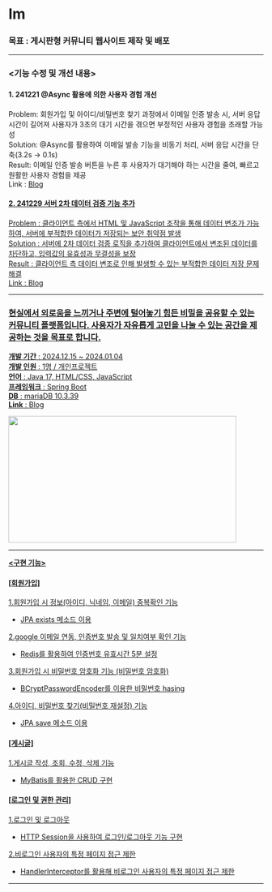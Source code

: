 # Im

### 목표 : 게시판형 커뮤니티 웹사이트 제작 및 배포     

---

### <기능 수정 및 개선 내용>

#### 1. 241221 @Async 활용에 의한 사용자 경험 개선      
Problem: 회원가입 및 아이디/비밀번호 찾기 과정에서 이메일 인증 발송 시, 서버 응답 시간이 길어져 사용자가 3초의 대기 시간을 겪으면 부정적인 사용자 경험을 초래할 가능성        
Solution: @Async를 활용하여 이메일 발송 기능을 비동기 처리, 서버 응답 시간을 단축(3.2s -> 0.1s)       
Result: 이메일 인증 발송 버튼을 누른 후 사용자가 대기해야 하는 시간을 줄여, 빠르고 원활한 사용자 경험을 제공      
Link : <a href="https://yooninkwon.tistory.com/9"/>Blog    

#### 2. 241229 서버 2차 데이터 검증 기능 추가    
Problem : 클라이언트 측에서 HTML 및 JavaScript 조작을 통해 데이터 변조가 가능하여, 서버에 부적합한 데이터가 저장되는 보안 취약점 발생     
Solution : 서버에 2차 데이터 검증 로직을 추가하여 클라이언트에서 변조된 데이터를 차단하고, 입력값의 유효성과 무결성을 보장    
Result : 클라이언트 측 데이터 변조로 인해 발생할 수 있는 부적합한 데이터 저장 문제 해결    
Link : <a href="https://yooninkwon.tistory.com/11"/>Blog



---
### 현실에서 외로움을 느끼거나 주변에 털어놓기 힘든 비밀을 공유할 수 있는 커뮤니티 플랫폼입니다. 사용자가 자유롭게 고민을 나눌 수 있는 공간을 제공하는 것을 목표로 합니다.      
****개발 기간**** : 2024.12.15 ~ 2024.01.04      
****개발 인원**** : 1명 / 개인프로젝트    
****언어**** : Java 17, HTML/CSS, JavaScript     
****프레임워크**** : Spring Boot      
****DB**** : mariaDB 10.3.39    
****Link**** : <a href="https://yooninkwon.tistory.com/category/%EA%B0%9C%EC%9D%B8%ED%94%84%EB%A1%9C%EC%A0%9D%ED%8A%B8/I%27m"/>Blog

<img src="https://github.com/user-attachments/assets/974992f5-926b-4eb2-b218-0593d119a752" width="450" height="250">

---

**<구현 기능>**

#### [회원가입]

1.회원가입 시 정보(아이디, 닉네임, 이메일) 중복확인 기능
+ JPA exists 메소드 이용

2.google 이메일 연동, 인증번호 발송 및 일치여부 확인 기능
+ Redis를 활용하여 인증번호 유효시간 5분 설정
  
3.회원가입 시 비밀번호 암호화 기능 (비밀번호 암호화)   
+ BCryptPasswordEncoder를 이용한 비밀번호 hasing
  
4.아이디, 비밀번호 찾기(비밀번호 재설정) 기능
+ JPA save 메소드 이용
   
#### [게시글]  

1.게시글 작성, 조회, 수정, 삭제 기능
+ MyBatis를 활용한 CRUD 구현
     
#### [로그인 및 권한 관리]    

1.로그인 및 로그아웃
+ HTTP Session을 사용하여 로그인/로그아웃 기능 구현

2.비로그인 사용자의 특정 페이지 접근 제한
+ HandlerInterceptor를 활용해 비로그인 사용자의 특정 페이지 접근 제한

 


---


 

 

